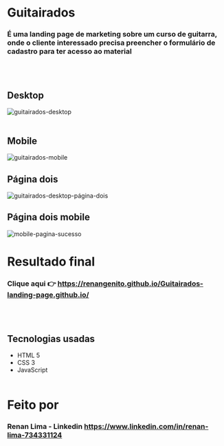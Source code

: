# Guitairados

### É uma landing page de marketing sobre um curso de guitarra, onde o cliente interessado precisa preencher o formulário de cadastro para ter acesso ao material
<br></br>
## Desktop
![guitairados-desktop](https://user-images.githubusercontent.com/77756047/134421279-d7de9284-0aab-4bb2-82fd-d9051ee46219.png)
<br></br>
## Mobile
![guitairados-mobile](https://user-images.githubusercontent.com/77756047/134421369-c17dfc70-d6ef-4b04-a215-9c9d366c425c.png)
## Página dois
![guitairados-desktop-página-dois](https://user-images.githubusercontent.com/77756047/134741517-f87eaf6e-ae98-4223-80b3-c4a653d2c22b.png)
## Página dois mobile
![mobile-pagina-sucesso](https://user-images.githubusercontent.com/77756047/134741562-f6583761-8687-4e40-a383-669675d5c556.png)
# Resultado final
### Clique aqui 👉 https://renangenito.github.io/Guitairados-landing-page.github.io/
<br></br>
## Tecnologias usadas
* HTML 5
* CSS 3
* JavaScript
<br></br>
# Feito por
### Renan Lima - Linkedin https://www.linkedin.com/in/renan-lima-734331124




